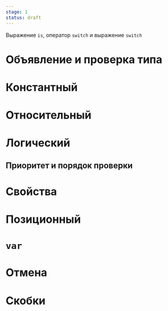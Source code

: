 ```yaml
---
stage: 1
status: draft
---
```


Выражение `is`, оператор `switch` и выражение `switch`

# Объявление и проверка типа

# Константный

# Относительный

# Логический

## Приоритет и порядок проверки

# Свойства

# Позиционный

# `var`

# Отмена

# Скобки